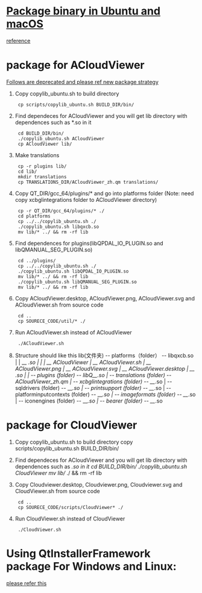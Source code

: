 [Package binary in Ubuntu and macOS](https://zhuanlan.zhihu.com/p/95820992)
=====================

[reference](https://doc.qt.io/qt-5/linux-deployment.html)

# package for ACloudViewer

[Follows are deprecated and please ref new package strategy](../docker/build-all.sh)

1. Copy copylib_ubuntu.sh to build directory

		cp scripts/copylib_ubuntu.sh BUILD_DIR/bin/
   
2. Find dependeces for ACloudViewer and you will get lib directory with dependences such as *.so in it
		
		cd BUILD_DIR/bin/
		./copylib_ubuntu.sh ACloudViewer
		cp ACloudViewer lib/

3. Make translations

		cp -r plugins lib/
		cd lib/
		mkdir translations
		cp TRANSLATIONS_DIR/ACloudViewer_zh.qm translations/

4. Copy QT_DIR/gcc_64/plugins/* and go into platforms folder
	(Note: need copy xcbglintegrations folder to ACloudViewer directory)
		
		cp -r QT_DIR/gcc_64/plugins/* ./
		cd platforms
		cp ../../copylib_ubuntu.sh ./
		./copylib_ubuntu.sh libqxcb.so
		mv lib/* ../ && rm -rf lib


5. Find dependences for plugins(libQPDAL_IO_PLUGIN.so and libQMANUAL_SEG_PLUGIN.so)

		cd ../plugins/
		cp ../../copylib_ubuntu.sh ./
		./copylib_ubuntu.sh libQPDAL_IO_PLUGIN.so
		mv lib/* ../ && rm -rf lib
		./copylib_ubuntu.sh libQMANUAL_SEG_PLUGIN.so
		mv lib/* ../ && rm -rf lib

6. Copy ACloudViewer.desktop, ACloudViewer.png, ACloudViewer.svg and ACloudViewer.sh from source code
		
		cd ..
		cp SOURECE_CODE/util/* ./

7. Run ACloudViewer.sh instead of ACloudViewer

		./ACloudViewer.sh

8. Structure should like this
	lib(文件夹) -- platforms（folder） -- libqxcb.so
         |       |                    \__ *.so
         |       |
         |       \__ ACloudViewer
         |       \__ ACloudViewer.sh
         |       \__ ACloudViewer.png
         |       \__ ACloudViewer.svg
         |       \__ ACloudViewer.desktop
         |       \__ *.so
		 |
		 | -- plugins (folder) -- libQ__*.so
		 | -- translations (folder) -- ACloudViewer_zh.qm
		 | -- xcbglintegrations (folder) -- __*.so
		 | -- sqldrivers (folder) -- __*.so
		 | -- printsupport (folder) -- __*.so
		 | -- platforminputcontexts (folder) -- __*.so
		 | -- imageformats (folder) -- __*.so
		 | -- iconengines (folder) -- __*.so
		 | -- bearer (folder) -- __*.so

# package for CloudViewer
1. Copy copylib_ubuntu.sh to build directory
		copy scripts/copylib_ubuntu.sh BUILD_DIR/bin/
2. Find dependeces for ACloudViewer and you will get lib directory with dependences such as *.so in it
		cd BUILD_DIR/bin/
		./copylib_ubuntu.sh CloudViewer
		mv lib/* ./ && rm -rf lib
3. Copy Cloudviewer.desktop, Cloudviewer.png, Cloudviewer.svg and CloudViewer.sh from source code
		
		cd ..
		cp SOURECE_CODE/scripts/CloudViewer* ./

4. Run CloudViewer.sh instead of CloudViewer

		./CloudViewer.sh



# Using QtInstallerFramework package For Windows and Linux:
[please refer this](../scripts/QtInstallerFramework/README.md)

